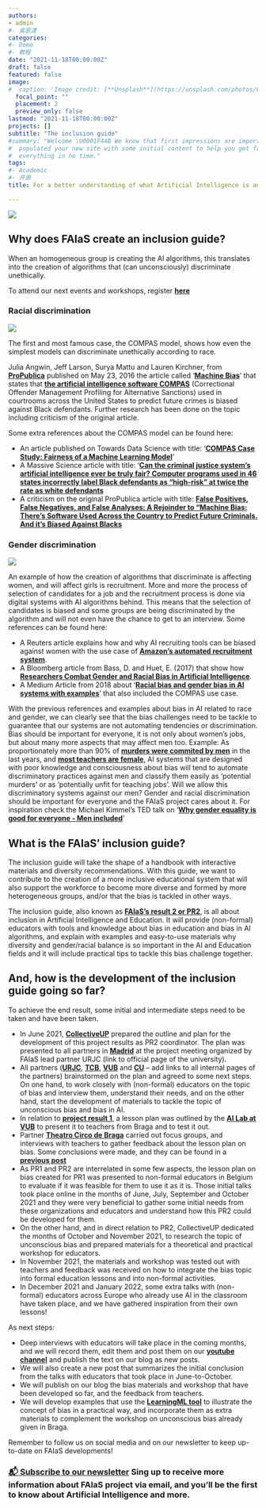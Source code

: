 ```yaml
---
authors:
- admin
#- 吳恩達
categories:
#- Demo
#- 教程
date: "2021-11-18T00:00:00Z"
draft: false
featured: false
image:
#  caption: 'Image credit: [**Unsplash**](https://unsplash.com/photos/CpkOjOcXdUY)'
  focal_point: ""
  placement: 2
  preview_only: false
lastmod: "2021-11-18T00:00:00Z"
projects: []
subtitle: "The inclusion guide"
#summary: "Welcome \U0001F44B We know that first impressions are important, so we've
#  populated your new site with some initial content to help you get familiar with
#  everything in no time."
tags:
#- Academic
#- 开源
title: For a better understanding of what Artificial Intelligence is and how it can be used (or misused) in education and training

---
```


![](inclusion.jpg)
## Why does FAIaS create an inclusion guide?
When an homogeneous group is creating the AI algorithms, this translates into the creation of algorithms that (can unconsciously) discriminate unethically. 

To attend our next events and workshops, register [**here**](https://www.eventbrite.com/cc/events-100279)  


### Racial discrimination

![](My_Color_is_not_a_crime.jpg)

The first and most famous case, the COMPAS model, shows how even the simplest models can discriminate unethically according to race.

Julia Angwin, Jeff Larson, Surya Mattu and Lauren Kirchner, from [**ProPublica**](https://www.propublica.org/) published on May 23, 2016 the article called ‘[**Machine Bias**](https://www.propublica.org/article/machine-bias-risk-assessments-in-criminal-sentencing)’ that states that [**the artificial intelligence software COMPAS**](https://en.wikipedia.org/wiki/COMPAS_(software)) (Correctional Offender Management Profiling for Alternative Sanctions) used in courtrooms across the United States to predict future crimes is biased against Black defendants.
Further research has been done on the topic including criticism of the original article.

Some extra references about the COMPAS model can be found here:
* An article published on Towards Data Science with title: ‘[**COMPAS Case Study: Fairness of a Machine Learning Model**](https://towardsdatascience.com/compas-case-study-fairness-of-a-machine-learning-model-f0f804108751)’
* A Massive Science article with title: ‘[**Can the criminal justice system’s artificial intelligence ever be truly fair? Computer programs used in 46 states incorrectly label Black defendants as “high-risk” at twice the rate as white defendants**](https://massivesci.com/articles/machine-learning-compas-racism-policing-fairness/)
* A criticism on the original ProPublica article with title:  [**False Positives, False Negatives, and False Analyses: A Rejoinder to “Machine Bias: There’s Software Used Across the Country to Predict Future Criminals. And it’s Biased Against Blacks**](https://www.researchgate.net/publication/306032039_False_Positives_False_Negatives_and_False_Analyses_A_Rejoinder_to_Machine_Bias_There's_Software_Used_Across_the_Country_to_Predict_Future_Criminals_And_it's_Biased_Against_Blacks) 


### Gender discrimination

![](ai.jpg)

An example of how the creation of algorithms that discriminate is affecting women, and will affect girls is recruitment. More and more the process of selection of candidates for a job
and the recruitment process is done via digital systems with AI algorithms behind. This means that the selection of candidates is biased and some groups are being discriminated
by the algorithm and will not even have the chance to get to an interview. 
Some references can be found here:

* A Reuters article explains how and why AI recruiting tools can be biased against women with the use case of [**Amazon’s automated recruitment system**](https://www.reuters.com/article/us-amazon-com-jobs-automation-insight-idUSKCN1MK08G).
* A Bloomberg article from Bass, D. and Huet, E. (2017) that show how [**Researchers Combat Gender and Racial Bias in Artificial Intelligence**](https://www.bloomberg.com/news/articles/2017-12-04/researchers-combat-gender-and-racial-bias-in-artificial-intelligence).
* A Medium Article from 2018 about ‘[**Racial bias and gender bias in AI systems with examples**](https://medium.com/thoughts-and-reflections/racial-bias-and-gender-bias-examples-in-ai-systems-7211e4c166a1)’ that also included the COMPAS use case.

With the previous references and examples about bias in AI related to race and gender, we can clearly see that the bias challenges need to be tackle to guarantee that our systems are not automating tendencies or discrimination. Bias should be important for everyone, it is not only about women’s jobs, but about many more aspects that may affect men too.  Example: As proportionately more than 90% of [**murders were commited by men**](https://www.ojjdp.gov/ojstatbb/crime/ucr.asp?table_in=1&selYrs=2019&rdoGroups=1&rdoData=c) in the last years, and [**most teachers are female**](https://nces.ed.gov/programs/coe/indicator/clr), AI systems that are designed with poor knowledge and consciousness about bias will tend to automate discriminatory practices against men and classify them easily as ‘potential murders’ or as ‘potentially unfit for teaching jobs’.  Will we allow this discriminatory systems against our men?  Gender and racial discrimination should be important for everyone and the FAIaS project cares about it.  For inspiration check the Michael Kimmel’s TED talk on ‘[**Why gender equality is good for everyone - Men included**](https://youtu.be/7n9IOH0NvyY)’




## What is the FAIaS’ inclusion guide?

The inclusion guide will take the shape of a handbook with interactive materials and diversity recommendations.  With this guide, we want to contribute to the creation of a more inclusive educational system that will also support the workforce to become more diverse and formed by more heterogeneous groups, and/or that the bias is tackled in other ways.

The inclusion guide, also known as [**FAIaS’s result 2 or PR2**](https://fosteringai.github.io/project/result2/), is all about inclusion in Artificial Intelligence and Education.  It will provide (non-formal) educators with tools and knowledge about bias in education and bias in AI algorithms, and explain with examples and easy-to-use materials why diversity and gender/racial balance is so important in the AI and Education fields and it will include practical tips to tackle this bias challenge together.


## And, how is the development of the inclusion guide going so far?

To achieve the end result, some initial and intermediate steps need to be taken and have been taken.

* In June 2021, [**CollectiveUP**](https://fosteringai.github.io/partners/collectiveup/) prepared the outline and plan for the development of this project results as PR2 coordinator.
The plan was presented to all partners in [**Madrid**](https://www.comunidad.madrid/) at the project meeting organized by FAIaS lead partner URJC (link to official page of the university).
* All partners ([**URJC**](https://fosteringai.github.io/partners/urjc/), [**TCB**](https://fosteringai.github.io/partners/teatro/), [**VUB**](https://fosteringai.github.io/partners/vub/) and [**CU**](https://fosteringai.github.io/partners/collectiveup/) – add links to all internal pages of the partners) brainstormed on the plan and agreed to some next steps.  On one hand, to work closely with (non-formal) educators on the topic of bias and interview them, understand their needs, and on the other hand, start the development of materials to tackle the topic of unconscious bias and bias in AI.
* In relation to [**project result 1**](https://fosteringai.github.io/post/working_on_result1/), a lesson plan was outlined by the [**AI Lab at VUB**](https://ai.vub.ac.be/) to present it to teachers from Braga and to test it out.
* Partner [**Theatro Circo de Braga**](https://fosteringai.github.io/partners/teatro/) carried out focus groups, and interviews with teachers to gather feedback about the lesson plan on bias.  Some conclusions were made, and they can be found in a [**previous post**](https://fosteringai.github.io/post/working_on_result1/)
* As PR1 and PR2 are interrelated in some few aspects, the lesson plan on bias created for PR1 was presented to non-formal educators in Belgium to evaluate if it was feasible for them to use it as it is.  Those initial talks took place online in the months of June, July, September and October 2021 and they were very beneficial to gather some initial needs from these organizations and educators and understand how this PR2 could be developed for them.
* On the other hand, and in direct relation to PR2, CollectiveUP dedicated the months of October and November 2021, to research the topic of unconscious bias and prepared materials for a theoretical and practical workshop for educators.
* In November 2021, the materials and workshop was tested out with teachers and feedback was received on how to integrate the bias topic into formal education lessons and into non-formal activities.
* In December 2021 and January 2022, some extra talks with (non-formal) educators across Europe who already use AI in the classroom have taken place, and we have gathered inspiration from their own lessons!

As next steps:
* Deep interviews with educators will take place in the coming months, and we will record them, edit them and post them on our [**youtube channel**](https://www.youtube.com/channel/UCHC2vEydwNXDEGaLuH_pxQg) and publish the text on our blog as new posts. 
* We will also create a new post that summarizes the initial conclusion from the talks with educators that took place in June-to-October.
* We will publish on our blog the bias materials and workshop that have been developed so far, and the feedback from teachers.
* We will develop examples that use the [**LearningML tool**](https://fosteringai.github.io/post/learningml/) to illustrate the concept of bias in a practical way, and incorporate them as extra materials to complement the workshop on unconscious bias already given in Braga.

Remember to follow us on social media and on our newsletter to keep up-to-date on FAIaS developments!


### [📬 Subscribe to our newsletter](http://eepurl.com/hLgTQz) Sing up to receive more information about FAIaS project via email, and you’ll be the first to know about Artificial Intelligence and more.



